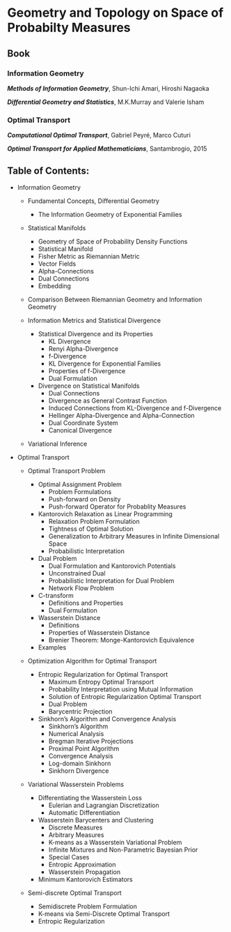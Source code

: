 # Geometry and Topology on Space of Probabilty Measures

## Book 

### Information Geometry

***Methods of Information Geometry***, Shun-Ichi Amari, Hiroshi Nagaoka

***Differential Geometry and Statistics***, M.K.Murray and Valerie Isham

### Optimal Transport

***Computational Optimal Transport***, Gabriel Peyré, Marco Cuturi

***Optimal Transport for Applied Mathematicians***, Santambrogio, 2015

## Table of Contents:
- Information Geometry
  - Fundamental Concepts, Differential Geometry
    - The Information Geometry of Exponential Families
    
  - Statistical Manifolds
    - Geometry of Space of Probability Density Functions
    - Statistical Manifold
    - Fisher Metric as Riemannian Metric
    - Vector Fields
    - Alpha-Connections
    - Dual Connections 
    - Embedding
   
  - Comparison Between Riemannian Geometry and Information Geometry
   
  - Information Metrics and Statistical Divergence
    - Statistical Divergence and its Properties
      - KL Divergence
      - Renyi Alpha-Divergence
      - f-Divergence
      - KL Divergence for Exponential Families
      - Properties of f-Divergence
      - Dual Formulation
    - Divergence on Statistical Manifolds
      - Dual Connections
      - Divergence as General Contrast Function
      - Induced Connections from KL-Divergence and f-Divergence
      - Hellinger Alpha-Divergence and Alpha-Connection
      - Dual Coordinate System
      - Canonical Divergence
  
  - Variational Inference

- Optimal Transport
  - Optimal Transport Problem
    - Optimal Assignment Problem
      - Problem Formulations
      - Push-forward on Density
      - Push-forward Operator for Probablity Measures
    - Kantorovich Relaxation as Linear Programming
      - Relaxation Problem Formulation
      - Tightness of Optimal Solution
      - Generalization to Arbitrary Measures in Infinite Dimensional Space
      - Probabilistic Interpretation
    - Dual Problem
      - Dual Formulation and Kantorovich Potentials
      - Unconstrained Dual
      - Probabilistic Interpretation for Dual Problem
      - Network Flow Problem
    - C-transform
      - Definitions and Properties
      - Dual Formulation 
    - Wasserstein Distance
      - Definitions
      - Properties of Wasserstein Distance
      - Brenier Theorem: Monge-Kantorovich Equivalence  
    - Examples 

  - Optimization Algorithm for Optimal Transport
    - Entropic Regularization for Optimal Transport
      - Maximum Entropy Optimal Transport
      - Probability Interpretation using Mutual Information
      - Solution of Entropic Regularization Optimal Transport
      - Dual Problem
      - Barycentric Projection
    - Sinkhorn’s Algorithm and Convergence Analysis
      - Sinkhorn’s Algorithm
      - Numerical Analysis
      - Bregman Iterative Projections
      - Proximal Point Algorithm
      - Convergence Analysis
      - Log-domain Sinkhorn
      - Sinkhorn Divergence

  - Variational Wasserstein Problems
    - Differentiating the Wasserstein Loss
      - Eulerian and Lagrangian Discretization
      - Automatic Differentiation
    - Wasserstein Barycenters and Clustering
      - Discrete Measures
      - Arbitrary Measures
      - K-means as a Wasserstein Variational Problem
      - Infinite Mixtures and Non-Parametric Bayesian Prior
      - Special Cases
      - Entropic Approximation
      - Wasserstein Propagation
    - Minimum Kantorovich Estimators 

  - Semi-discrete Optimal Transport
    - Semidiscrete Problem Formulation
    - K-means via Semi-Discrete Optimal Transport
    - Entropic Regularization


